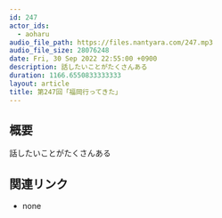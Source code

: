 ```yaml
---
id: 247
actor_ids:
  - aoharu
audio_file_path: https://files.nantyara.com/247.mp3
audio_file_size: 28076248
date: Fri, 30 Sep 2022 22:55:00 +0900
description: 話したいことがたくさんある
duration: 1166.6550833333333
layout: article
title: 第247回「福岡行ってきた」
---
```

## 概要

話したいことがたくさんある

## 関連リンク

* none
